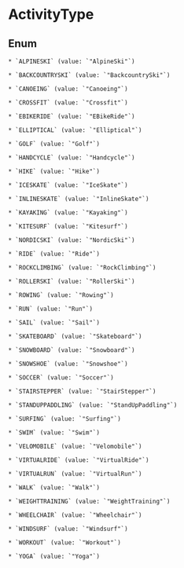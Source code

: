 
# ActivityType

## Enum


    * `ALPINESKI` (value: `"AlpineSki"`)

    * `BACKCOUNTRYSKI` (value: `"BackcountrySki"`)

    * `CANOEING` (value: `"Canoeing"`)

    * `CROSSFIT` (value: `"Crossfit"`)

    * `EBIKERIDE` (value: `"EBikeRide"`)

    * `ELLIPTICAL` (value: `"Elliptical"`)

    * `GOLF` (value: `"Golf"`)

    * `HANDCYCLE` (value: `"Handcycle"`)

    * `HIKE` (value: `"Hike"`)

    * `ICESKATE` (value: `"IceSkate"`)

    * `INLINESKATE` (value: `"InlineSkate"`)

    * `KAYAKING` (value: `"Kayaking"`)

    * `KITESURF` (value: `"Kitesurf"`)

    * `NORDICSKI` (value: `"NordicSki"`)

    * `RIDE` (value: `"Ride"`)

    * `ROCKCLIMBING` (value: `"RockClimbing"`)

    * `ROLLERSKI` (value: `"RollerSki"`)

    * `ROWING` (value: `"Rowing"`)

    * `RUN` (value: `"Run"`)

    * `SAIL` (value: `"Sail"`)

    * `SKATEBOARD` (value: `"Skateboard"`)

    * `SNOWBOARD` (value: `"Snowboard"`)

    * `SNOWSHOE` (value: `"Snowshoe"`)

    * `SOCCER` (value: `"Soccer"`)

    * `STAIRSTEPPER` (value: `"StairStepper"`)

    * `STANDUPPADDLING` (value: `"StandUpPaddling"`)

    * `SURFING` (value: `"Surfing"`)

    * `SWIM` (value: `"Swim"`)

    * `VELOMOBILE` (value: `"Velomobile"`)

    * `VIRTUALRIDE` (value: `"VirtualRide"`)

    * `VIRTUALRUN` (value: `"VirtualRun"`)

    * `WALK` (value: `"Walk"`)

    * `WEIGHTTRAINING` (value: `"WeightTraining"`)

    * `WHEELCHAIR` (value: `"Wheelchair"`)

    * `WINDSURF` (value: `"Windsurf"`)

    * `WORKOUT` (value: `"Workout"`)

    * `YOGA` (value: `"Yoga"`)



